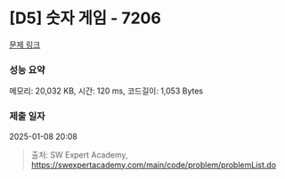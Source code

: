 # [D5] 숫자 게임 - 7206 

[문제 링크](https://swexpertacademy.com/main/code/problem/problemDetail.do?contestProbId=AWlGyBQqaEgDFASG) 

### 성능 요약

메모리: 20,032 KB, 시간: 120 ms, 코드길이: 1,053 Bytes

### 제출 일자

2025-01-08 20:08



> 출처: SW Expert Academy, https://swexpertacademy.com/main/code/problem/problemList.do